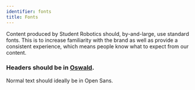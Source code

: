 ```yaml
---
identifier: fonts
title: Fonts
---
```


Content produced by Student Robotics should, by-and-large, use standard fonts. 
This is to increase familiarity with the brand as well as provide a consistent 
experience, which means people know what to expect from our content.

### Headers should be in [Oswald](//www.google.com/fonts/specimen/Oswald).

Normal text should ideally be in Open Sans.